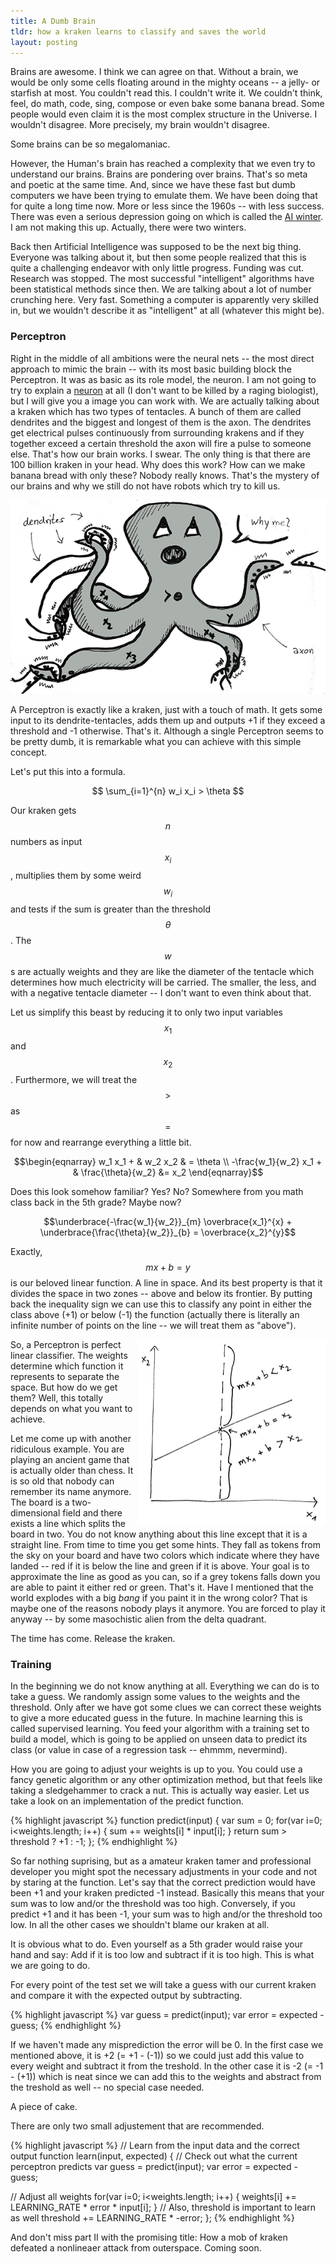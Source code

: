 ```yaml
---
title: A Dumb Brain
tldr: how a kraken learns to classify and saves the world
layout: posting
---
```


Brains are awesome. I think we can agree on that. Without a brain, we would be only some cells floating around in the mighty oceans -- a jelly- or starfish at most. You couldn't read this. I couldn't write it. We couldn't think, feel, do math, code, sing, compose or even bake some banana bread. Some people would even claim it is the most complex structure in the Universe. I wouldn't disagree. More precisely, my brain wouldn't disagree.

Some brains can be so megalomaniac.

However, the Human's brain has reached a complexity that we even try to understand our brains. Brains are pondering over brains. That's so meta and poetic at the same time. And, since we have these fast but dumb computers we have been trying to emulate them. We have been doing that for quite a long time now. More or less since the 1960s -- with less success. There was even a serious depression going on which is called the [AI winter](http://en.wikipedia.org/wiki/AI_winter). I am not making this up. Actually, there were two winters.

Back then Artificial Intelligence was supposed to be the next big thing. Everyone was talking about it, but then some people realized that this is quite a challenging endeavor with only little progress. Funding was cut. Research was stopped. The most successful "intelligent" algorithms have been statistical methods since then. We are talking about a lot of number crunching here. Very fast. Something a computer is apparently very skilled in, but we wouldn't describe it as "intelligent" at all (whatever this might be).

### Perceptron

Right in the middle of all ambitions were the neural nets -- the most direct approach to mimic the brain -- with its most basic building block the Perceptron. It was as basic as its role model, the neuron. I am not going to try to explain a [neuron](http://en.wikipedia.org/wiki/Neuron) at all (I don't want to be killed by a raging biologist), but I will give you a image you can work with. We are actually talking about a kraken which has two types of tentacles. A bunch of them are called dendrites and the biggest and longest of them is the axon. The dendrites get electrical pulses continuously from surrounding krakens and if they together exceed a certain threshold the axon will fire a pulse to someone else. That's how our brain works. I swear. The only thing is that there are 100 billion kraken in your head. Why does this work? How can we make banana bread with only these? Nobody really knows. That's the mystery of our brains and why we still do not have robots which try to kill us.

<div class="img-container"><img src="/img/2014-10-22-perceptron/kraken.png" alt="The kraken with its dendrites and axon."></img></div>

A Perceptron is exactly like a kraken, just with a touch of math. It gets some input to its dendrite-tentacles, adds them up and outputs +1 if they exceed a threshold and -1 otherwise. That's it. Although a single Perceptron seems to be pretty dumb, it is remarkable what you can achieve with this simple concept.

Let's put this into a formula.

  $$ \sum_{i=1}^{n} w_i x_i > \theta $$

Our kraken gets $$n$$ numbers as input $$x_i$$, multiplies them by some weird $$w_i$$ and tests if the sum is greater than the threshold $$\theta$$. The $$w$$s are actually weights and they are like the diameter of the tentacle which determines how much electricity will be carried. The smaller, the less, and with a negative tentacle diameter -- I don't want to even think about that.

Let us simplify this beast by reducing it to only two input variables $$x_1$$ and $$x_2$$. Furthermore, we will treat the $$>$$ as $$=$$ for now and rearrange everything a little bit.

$$\begin{eqnarray}
w_1 x_1 + & w_2 x_2 & = \theta \\
-\frac{w_1}{w_2} x_1 + & \frac{\theta}{w_2} &= x_2
\end{eqnarray}$$

Does this look somehow familiar? Yes? No? Somewhere from you math class back in the 5th grade? Maybe now?

  $$\underbrace{-\frac{w_1}{w_2}}_{m} \overbrace{x_1}^{x} + \underbrace{\frac{\theta}{w_2}}_{b} = \overbrace{x_2}^{y}$$

Exactly, $$mx + b = y$$ is our beloved linear function. A line in space. And its best property is that it divides the space in two zones -- above and below its frontier. By putting back the inequality sign we can use this to classify any point in either the class above (+1) or below (-1) the function (actually there is literally an infinite number of points on the line -- we will treat them as "above").

<div style="float: right;" class="img-container"><img src="/img/2014-10-22-perceptron/mxb.png" width="300px" alt="Linear function to classify them all"></img></div>

So, a Perceptron is perfect linear classifier. The weights determine which function it represents to separate the space. But how do we get them? Well, this totally depends on what you want to achieve. 

Let me come up with another ridiculous example. You are playing an ancient game that is actually older than chess. It is so old that nobody can remember its name anymore. The board is a two-dimensional field and there exists a line which splits the board in two. You do not know anything about this line except that it is a straight line. From time to time you get some hints. They fall as tokens from the sky on your board and have two colors which indicate where they have landed -- red if it is below the line and green if it is above. Your goal is to approximate the line as good as you can, so if a grey tokens falls down you are able to paint it either red or green. That's it. Have I mentioned that the world explodes with a big _bang_ if you paint it in the wrong color? That is maybe one of the reasons nobody plays it anymore. You are forced to play it anyway -- by some masochistic alien from the delta quadrant.

The time has come. Release the kraken.

### Training

In the beginning we do not know anything at all. Everything we can do is to take a guess. We randomly assign some values to the weights and the threshold. Only after we have got some clues we can correct these weights to give a more educated guess in the future. In machine learning this is called supervised learning. You feed your algorithm with a training set to build a model, which is going to be applied on unseen data to predict its class (or value in case of a regression task -- ehmmm, nevermind).

How you are going to adjust your weights is up to you. You could use a fancy genetic algorithm or any other optimization method, but that feels like taking a sledgehammer to crack a nut. This is actually way easier. Let us take a look on an implementation of the predict function.

{% highlight javascript %}
function predict(input) {
  var sum = 0;
  for(var i=0; i<weights.length; i++) {
    sum += weights[i] * input[i];
  }
  return sum > threshold ? +1 : -1;
};
{% endhighlight %}

So far nothing suprising, but as a amateur kraken tamer and professional developer you might spot the necessary adjustments in your code and not by staring at the function. Let's say that the correct prediction would have been +1 and your kraken predicted -1 instead. Basically this means that your sum was to low and/or the threshold was too high. Conversely, if you predict +1 and it has been -1, your sum was to high and/or the threshold too low. In all the other cases we shouldn't blame our kraken at all.

It is obvious what to do. Even yourself as a 5th grader would raise your hand and say: Add if it is too low and subtract if it is too high. This is what we are going to do.

For every point of the test set we will take a guess with our current kraken and compare it with the expected output by subtracting.

{% highlight javascript %}
var guess = predict(input);
var error = expected - guess;
{% endhighlight %}

If we haven't made any misprediction the error will be 0. In the first case we mentioned above, it is +2 (= +1 - (-1)) so we could just add this value to every weight and subtract it from the treshold. In the other case it is -2 (= -1 - (+1)) which is neat since we can add this to the weights and abstract from the treshold as well -- no special case needed.

A piece of cake.

There are only two small adjustement that are recommended. 

{% highlight javascript %}
// Learn from the input data and the correct output
function learn(input, expected) {
  // Check out what the current perceptron predicts
  var guess = predict(input);
  var error = expected - guess;

  // Adjust all weights
  for(var i=0; i<weights.length; i++) {
    weights[i] += LEARNING_RATE * error * input[i];
  }
  // Also, threshold is important to learn as well
  threshold += LEARNING_RATE * -error;
};
{% endhighlight %}


And don't miss part II with the promising title: How a mob of kraken defeated a nonlineaer attack from outerspace. Coming soon.

<script type="text/javascript"
        src="http://cdn.mathjax.org/mathjax/latest/MathJax.js?config=TeX-AMS-MML_HTMLorMML">
</script>
